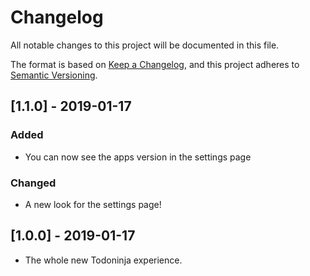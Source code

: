 # Changelog
All notable changes to this project will be documented in this file.

The format is based on [Keep a Changelog](https://keepachangelog.com/en/1.0.0/),
and this project adheres to [Semantic Versioning](https://semver.org/spec/v2.0.0.html).

## [1.1.0] - 2019-01-17
### Added
 - You can now see the apps version in the settings page
### Changed
 - A new look for the settings page!

## [1.0.0] - 2019-01-17
 - The whole new Todoninja experience.
